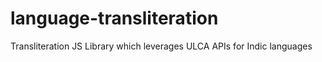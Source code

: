 # language-transliteration
Transliteration JS Library which leverages ULCA APIs for Indic languages
